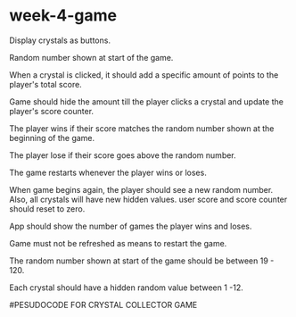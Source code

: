 # week-4-game
Display crystals as buttons.

Random number shown at start of the game.

When a crystal is clicked, it should add a specific amount of points to the player's total score.

Game should hide the amount till the player clicks a crystal and update the player's score counter.

The player wins if their score matches the random number shown at the beginning of the game.

The player lose if their score goes above the random number.

The game restarts whenever the player wins or loses.

When game begins again, the player should see a new random number. Also, all crystals will have new hidden values. user score and score counter should reset to zero.

App should show the number of games the player wins and loses.

Game must not be refreshed as means to restart the game.

The random number shown at start of the game should be between 19 - 120.

Each crystal should have a hidden random value between 1 -12.

#PESUDOCODE FOR CRYSTAL COLLECTOR GAME
<!-- Create basic HTML layout for game -->

<!-- Add hidden random value to each crystals between 1 - 12. -->

<!-- Geneate random number between 19 - 120-->

<!-- Function to reset game without having to refresh page -->

<!-- Functions that handles updating the page and displaying win/loss message -->

<!-- Build win/loss display and append it to HTML -->

<!-- Render crystals to the page -->

<!-- Function to current guess when a crystal is clicked -->

<!-- Create on.click event for the crystals -->

<!-- Create player's score counter -->


